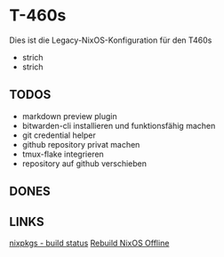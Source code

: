 # T-460s

Dies ist die Legacy-NixOS-Konfiguration für den T460s

- strich
- strich

## TODOS
- markdown preview plugin 
- bitwarden-cli installieren und funktionsfähig machen
- git credential helper
- github repository privat machen
- tmux-flake integrieren
- repository auf github verschieben

## DONES
## LINKS
[nixpkgs - build status](https://hydra.nixos.org/job/nixpkgs/trunk/unstable#tabs-constituents)
[Rebuild NixOS Offline](https://discourse.nixos.org/t/rebuild-nixos-offline/3679)
